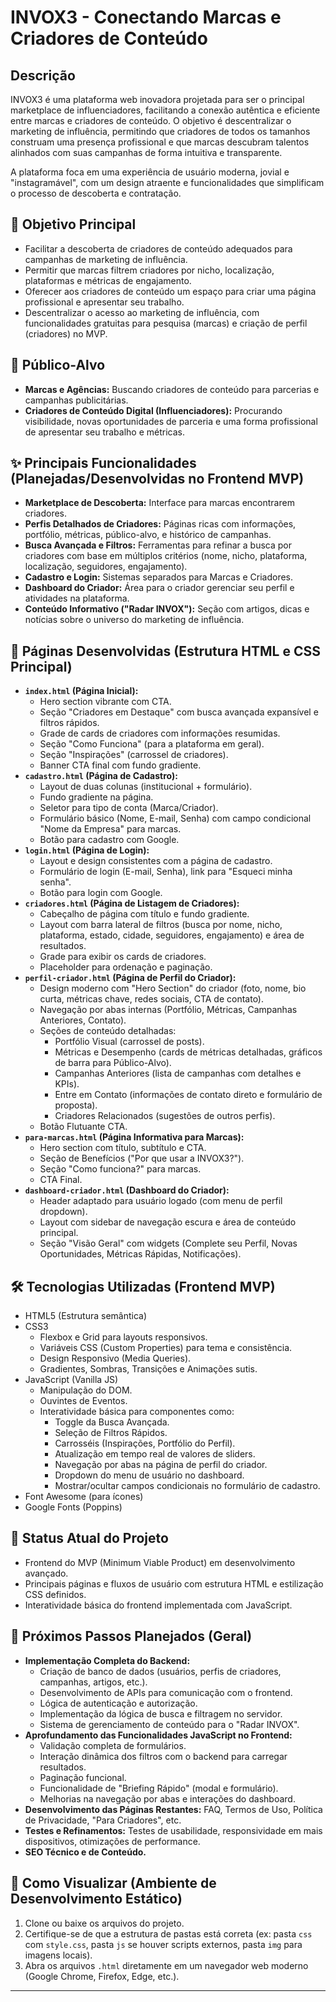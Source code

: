 # INVOX3 - Conectando Marcas e Criadores de Conteúdo

## Descrição

INVOX3 é uma plataforma web inovadora projetada para ser o principal marketplace de influenciadores, facilitando a conexão autêntica e eficiente entre marcas e criadores de conteúdo. O objetivo é descentralizar o marketing de influência, permitindo que criadores de todos os tamanhos construam uma presença profissional e que marcas descubram talentos alinhados com suas campanhas de forma intuitiva e transparente.

A plataforma foca em uma experiência de usuário moderna, jovial e "instagramável", com um design atraente e funcionalidades que simplificam o processo de descoberta e contratação.

## 🎯 Objetivo Principal

* Facilitar a descoberta de criadores de conteúdo adequados para campanhas de marketing de influência.
* Permitir que marcas filtrem criadores por nicho, localização, plataformas e métricas de engajamento.
* Oferecer aos criadores de conteúdo um espaço para criar uma página profissional e apresentar seu trabalho.
* Descentralizar o acesso ao marketing de influência, com funcionalidades gratuitas para pesquisa (marcas) e criação de perfil (criadores) no MVP.

## 👥 Público-Alvo

* **Marcas e Agências:** Buscando criadores de conteúdo para parcerias e campanhas publicitárias.
* **Criadores de Conteúdo Digital (Influenciadores):** Procurando visibilidade, novas oportunidades de parceria e uma forma profissional de apresentar seu trabalho e métricas.

## ✨ Principais Funcionalidades (Planejadas/Desenvolvidas no Frontend MVP)

* **Marketplace de Descoberta:** Interface para marcas encontrarem criadores.
* **Perfis Detalhados de Criadores:** Páginas ricas com informações, portfólio, métricas, público-alvo, e histórico de campanhas.
* **Busca Avançada e Filtros:** Ferramentas para refinar a busca por criadores com base em múltiplos critérios (nome, nicho, plataforma, localização, seguidores, engajamento).
* **Cadastro e Login:** Sistemas separados para Marcas e Criadores.
* **Dashboard do Criador:** Área para o criador gerenciar seu perfil e atividades na plataforma.
* **Conteúdo Informativo ("Radar INVOX"):** Seção com artigos, dicas e notícias sobre o universo do marketing de influência.

## 📄 Páginas Desenvolvidas (Estrutura HTML e CSS Principal)

* **`index.html` (Página Inicial):**
    * Hero section vibrante com CTA.
    * Seção "Criadores em Destaque" com busca avançada expansível e filtros rápidos.
    * Grade de cards de criadores com informações resumidas.
    * Seção "Como Funciona" (para a plataforma em geral).
    * Seção "Inspirações" (carrossel de criadores).
    * Banner CTA final com fundo gradiente.
* **`cadastro.html` (Página de Cadastro):**
    * Layout de duas colunas (institucional + formulário).
    * Fundo gradiente na página.
    * Seletor para tipo de conta (Marca/Criador).
    * Formulário básico (Nome, E-mail, Senha) com campo condicional "Nome da Empresa" para marcas.
    * Botão para cadastro com Google.
* **`login.html` (Página de Login):**
    * Layout e design consistentes com a página de cadastro.
    * Formulário de login (E-mail, Senha), link para "Esqueci minha senha".
    * Botão para login com Google.
* **`criadores.html` (Página de Listagem de Criadores):**
    * Cabeçalho de página com título e fundo gradiente.
    * Layout com barra lateral de filtros (busca por nome, nicho, plataforma, estado, cidade, seguidores, engajamento) e área de resultados.
    * Grade para exibir os cards de criadores.
    * Placeholder para ordenação e paginação.
* **`perfil-criador.html` (Página de Perfil do Criador):**
    * Design moderno com "Hero Section" do criador (foto, nome, bio curta, métricas chave, redes sociais, CTA de contato).
    * Navegação por abas internas (Portfólio, Métricas, Campanhas Anteriores, Contato).
    * Seções de conteúdo detalhadas:
        * Portfólio Visual (carrossel de posts).
        * Métricas e Desempenho (cards de métricas detalhadas, gráficos de barra para Público-Alvo).
        * Campanhas Anteriores (lista de campanhas com detalhes e KPIs).
        * Entre em Contato (informações de contato direto e formulário de proposta).
        * Criadores Relacionados (sugestões de outros perfis).
    * Botão Flutuante CTA.
* **`para-marcas.html` (Página Informativa para Marcas):**
    * Hero section com título, subtítulo e CTA.
    * Seção de Benefícios ("Por que usar a INVOX3?").
    * Seção "Como funciona?" para marcas.
    * CTA Final.
* **`dashboard-criador.html` (Dashboard do Criador):**
    * Header adaptado para usuário logado (com menu de perfil dropdown).
    * Layout com sidebar de navegação escura e área de conteúdo principal.
    * Seção "Visão Geral" com widgets (Complete seu Perfil, Novas Oportunidades, Métricas Rápidas, Notificações).

## 🛠️ Tecnologias Utilizadas (Frontend MVP)

* HTML5 (Estrutura semântica)
* CSS3
    * Flexbox e Grid para layouts responsivos.
    * Variáveis CSS (Custom Properties) para tema e consistência.
    * Design Responsivo (Media Queries).
    * Gradientes, Sombras, Transições e Animações sutis.
* JavaScript (Vanilla JS)
    * Manipulação do DOM.
    * Ouvintes de Eventos.
    * Interatividade básica para componentes como:
        * Toggle da Busca Avançada.
        * Seleção de Filtros Rápidos.
        * Carrosséis (Inspirações, Portfólio do Perfil).
        * Atualização em tempo real de valores de sliders.
        * Navegação por abas na página de perfil do criador.
        * Dropdown do menu de usuário no dashboard.
        * Mostrar/ocultar campos condicionais no formulário de cadastro.
* Font Awesome (para ícones)
* Google Fonts (Poppins)

## 🚦 Status Atual do Projeto

* Frontend do MVP (Minimum Viable Product) em desenvolvimento avançado.
* Principais páginas e fluxos de usuário com estrutura HTML e estilização CSS definidos.
* Interatividade básica do frontend implementada com JavaScript.

## 🚀 Próximos Passos Planejados (Geral)

* **Implementação Completa do Backend:**
    * Criação de banco de dados (usuários, perfis de criadores, campanhas, artigos, etc.).
    * Desenvolvimento de APIs para comunicação com o frontend.
    * Lógica de autenticação e autorização.
    * Implementação da lógica de busca e filtragem no servidor.
    * Sistema de gerenciamento de conteúdo para o "Radar INVOX".
* **Aprofundamento das Funcionalidades JavaScript no Frontend:**
    * Validação completa de formulários.
    * Interação dinâmica dos filtros com o backend para carregar resultados.
    * Paginação funcional.
    * Funcionalidade de "Briefing Rápido" (modal e formulário).
    * Melhorias na navegação por abas e interações do dashboard.
* **Desenvolvimento das Páginas Restantes:** FAQ, Termos de Uso, Política de Privacidade, "Para Criadores", etc.
* **Testes e Refinamentos:** Testes de usabilidade, responsividade em mais dispositivos, otimizações de performance.
* **SEO Técnico e de Conteúdo.**

## 🏃 Como Visualizar (Ambiente de Desenvolvimento Estático)

1.  Clone ou baixe os arquivos do projeto.
2.  Certifique-se de que a estrutura de pastas está correta (ex: pasta `css` com `style.css`, pasta `js` se houver scripts externos, pasta `img` para imagens locais).
3.  Abra os arquivos `.html` diretamente em um navegador web moderno (Google Chrome, Firefox, Edge, etc.).

---